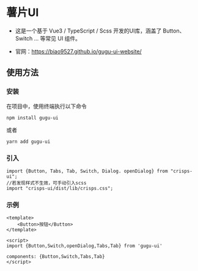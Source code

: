 # 薯片UI

- 这是一个基于 Vue3 / TypeScript / Scss 开发的UI库，涵盖了 Button、Switch ... 等常见 UI 组件。

- 官网：https://biao9527.github.io/gugu-ui-website/

## 使用方法
### 安装
在项目中，使用终端执行以下命令
```
npm install gugu-ui
```
或者
```
yarn add gugu-ui
```
### 引入
```
import {Button, Tabs, Tab, Switch, Dialog. openDialog} from "crisps-ui";
//若发现样式不生效，可手动引入scss
import "crisps-ui/dist/lib/crisps.css";
```
### 示例
```
<template>
    <Button>按钮</Button>
</template>

<script>
import {Button,Switch,openDialog,Tabs,Tab} from 'gugu-ui'

components: {Button,Switch,Tabs,Tab}
</script>
```